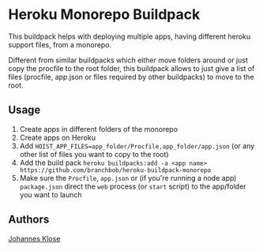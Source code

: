 # Heroku Monorepo Buildpack

This buildpack helps with deploying multiple apps, having different heroku support files, from a monorepo.

Different from similar buildpacks which either move folders around or just copy the procfile to the root folder, this buildpack allows to just give a list of files (procfile, app.json or files required by other buildpacks) to move to the root.

## Usage

1. Create apps in different folders of the monorepo
2. Create apps on Heroku
3. Add `HOIST_APP_FILES=app_folder/Procfile,app_folder/app.json` (or any other list of files you want to copy to the root)
4. Add the build pack `heroku buildpacks:add -a <app name> https://github.com/branchbob/heroku-buildpack-monorepo`
5. Make sure the `Procfile`, `app.json` or (if you're running a node app) `package.json` direct the `web` process (or `start` script) to the app/folder you want to launch

## Authors

[Johannes Klose](https://github.com/extronics)
